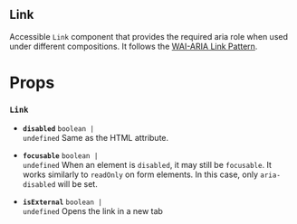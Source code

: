 ## Link

Accessible `Link` component that provides the required aria role when used under
different compositions. It follows the
[WAI-ARIA Link Pattern](https://www.w3.org/TR/wai-aria-practices-1.2/#link).

# Props

<!-- Automatically generated -->

### `Link`

- **`disabled`** <code>boolean | undefined</code> Same as the HTML attribute.

- **`focusable`** <code>boolean | undefined</code> When an element is
  `disabled`, it may still be `focusable`. It works similarly to `readOnly` on
  form elements. In this case, only `aria-disabled` will be set.

- **`isExternal`** <code>boolean | undefined</code> Opens the link in a new tab
